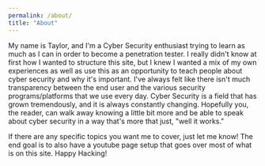 ```yaml
---
permalink: /about/
title: "About"
---
```

My name is Taylor, and I'm a Cyber Security enthusiast trying to learn as much as I can in order to become a penetration tester. I really didn't know at first how I wanted to structure this site, but I knew I wanted a mix of my own experiences as well as use this as an opportunity to teach people about cyber security and why it's important. I've always felt like there isn't much transparency between the end user and the various security programs/platforms that we use every day. Cyber Security is a field that has grown tremendously, and it is always constantly changing. Hopefully you, the reader, can walk away knowing a little bit more and be able to speak about cyber security in a way that's more that just, "well it works." 

If there are any specific topics you want me to cover, just let me know! The end goal is to also have a youtube page setup that goes over most of what is on this site. Happy Hacking! 

